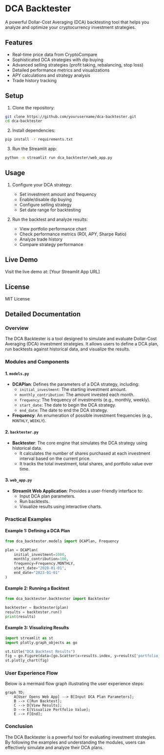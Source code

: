 # DCA Backtester

A powerful Dollar-Cost Averaging (DCA) backtesting tool that helps you analyze and optimize your cryptocurrency investment strategies.

## Features

- Real-time price data from CryptoCompare
- Sophisticated DCA strategies with dip buying
- Advanced selling strategies (profit taking, rebalancing, stop loss)
- Detailed performance metrics and visualizations
- APY calculations and strategy analysis
- Trade history tracking

## Setup

1. Clone the repository:
```bash
git clone https://github.com/yourusername/dca-backtester.git
cd dca-backtester
```

2. Install dependencies:
```bash
pip install -r requirements.txt
```

3. Run the Streamlit app:
```bash
python -m streamlit run dca_backtester/web_app.py
```

## Usage

1. Configure your DCA strategy:
   - Set investment amount and frequency
   - Enable/disable dip buying
   - Configure selling strategy
   - Set date range for backtesting

2. Run the backtest and analyze results:
   - View portfolio performance chart
   - Check performance metrics (ROI, APY, Sharpe Ratio)
   - Analyze trade history
   - Compare strategy performance

## Live Demo

Visit the live demo at: [Your Streamlit App URL]

## License

MIT License

## Detailed Documentation

### Overview
The DCA Backtester is a tool designed to simulate and evaluate Dollar-Cost Averaging (DCA) investment strategies. It allows users to define a DCA plan, run backtests against historical data, and visualize the results.

### Modules and Components

#### 1. `models.py`
- **DCAPlan**: Defines the parameters of a DCA strategy, including:
  - `initial_investment`: The starting investment amount.
  - `monthly_contribution`: The amount invested each month.
  - `frequency`: The frequency of investments (e.g., monthly, weekly).
  - `start_date`: The date to begin the DCA strategy.
  - `end_date`: The date to end the DCA strategy.
- **Frequency**: An enumeration of possible investment frequencies (e.g., `MONTHLY`, `WEEKLY`).

#### 2. `backtester.py`
- **Backtester**: The core engine that simulates the DCA strategy using historical data.
  - It calculates the number of shares purchased at each investment interval based on the current price.
  - It tracks the total investment, total shares, and portfolio value over time.

#### 3. `web_app.py`
- **Streamlit Web Application**: Provides a user-friendly interface to:
  - Input DCA plan parameters.
  - Run backtests.
  - Visualize results using interactive charts.

### Practical Examples

#### Example 1: Defining a DCA Plan
```python
from dca_backtester.models import DCAPlan, Frequency

plan = DCAPlan(
    initial_investment=1000,
    monthly_contribution=100,
    frequency=Frequency.MONTHLY,
    start_date="2020-01-01",
    end_date="2023-01-01"
)
```

#### Example 2: Running a Backtest
```python
from dca_backtester.backtester import Backtester

backtester = Backtester(plan)
results = backtester.run()
print(results)
```

#### Example 3: Visualizing Results
```python
import streamlit as st
import plotly.graph_objects as go

st.title("DCA Backtest Results")
fig = go.Figure(data=[go.Scatter(x=results.index, y=results['portfolio_value'], mode='lines', name='Portfolio Value')])
st.plotly_chart(fig)
```

### User Experience Flow
Below is a mermaid flow graph illustrating the user experience steps:

```mermaid
graph TD;
    A[User Opens Web App] --> B[Input DCA Plan Parameters];
    B --> C[Run Backtest];
    C --> D[View Results];
    D --> E[Visualize Portfolio Value];
    E --> F[End];
```

### Conclusion
The DCA Backtester is a powerful tool for evaluating investment strategies. By following the examples and understanding the modules, users can effectively simulate and analyze their DCA plans. 
